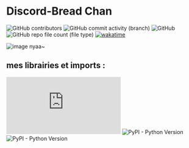 # Discord-Bread Chan
![GitHub contributors](https://img.shields.io/github/contributors/Wishrito/Discord-Bread-Chan) ![GitHub commit activity (branch)](https://img.shields.io/github/commit-activity/t/Wishrito/Discord-Bread-Chan) ![GitHub](https://img.shields.io/github/license/Wishrito/Discord-Bread-Chan) ![GitHub repo file count (file type)](https://img.shields.io/github/directory-file-count/Wishrito/Discord-Bread-Chan) [![wakatime](https://wakatime.com/badge/user/3266adf6-aecf-48b2-b829-18a12a60e49d/project/b42ee17a-01ff-44cb-94a8-14b13445af62.svg)](https://wakatime.com/badge/user/3266adf6-aecf-48b2-b829-18a12a60e49d/project/b42ee17a-01ff-44cb-94a8-14b13445af62)



![image](https://github.com/Wishrito/Discord-Bread-Chan/assets/110767037/c894a3bb-e994-4bf8-8d6a-03a629b914db)
nyaa~



## mes librairies et imports :
![PyPI - Python Version](https://img.shields.io/pypi/pyversions/discord.py?label=discord.py) ![PyPI - Python Version](https://img.shields.io/pypi/pyversions/python-dotenv?label=python-dotenv) ![PyPI - Python Version](https://img.shields.io/pypi/pyversions/Pillow?label=Pillow)
